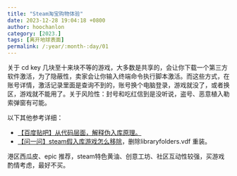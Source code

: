 ```yaml
---
title: "Steam淘宝购物体验"
date: 2023-12-28 19:04:18 +0800
author: hoochanlon
category: [2023.]
tags: [离开地球表面]
permalink: /:year/:month-:day/01
---
```


关于 cd key 几块至十来块不等的游戏，大多数是共享的，会让你下载一个第三方软件激活，为了隐蔽性，卖家会让你输入终端命令执行脚本激活。而这些方式，在账号详情，激活记录里面是查询不到的，账号换个电脑登录，游戏就没了，或者换区，游戏就不能用了。关于风险性：封号和吃红信到是没听说，盗号、恶意植入勒索弹窗有可能。

以下其他参考详细：

* [【百度贴吧】从代码层面，解释伪入库原理。](https://tieba.baidu.com/p/8713211594?fid=707597&pid=149015288491)
* [【问一问】steam假入库游戏怎么移除](https://wen.baidu.com/question/1442117070546134659.html)，删除libraryfolders.vdf 重装。


<!-- more -->

港区西瓜皮、epic 推荐，steam特色黄油、创意工坊、社区互动性较强，买游戏酌情考虑，最好不买。